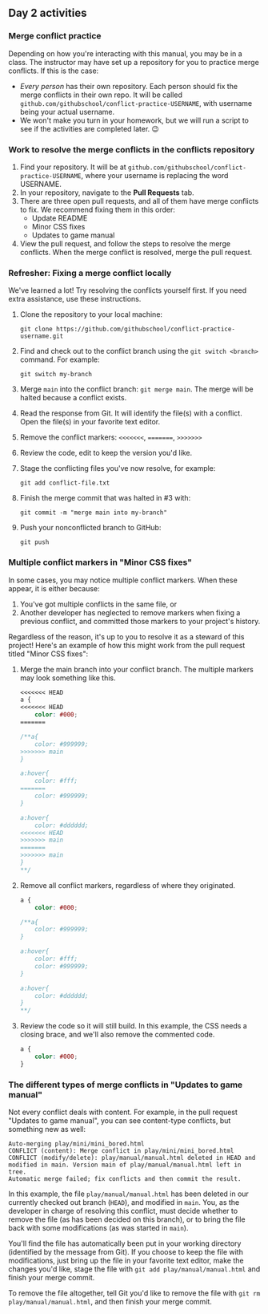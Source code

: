 ## Day 2 activities

### Merge conflict practice

Depending on how you're interacting with this manual, you may be in a class. The instructor may have set up a repository for you to practice merge conflicts. If this is the case:

- _Every person_ has their own repository. Each person should fix the merge conflicts in their own repo. It will be called `github.com/githubschool/conflict-practice-USERNAME`, with username being your actual username.
- We won't make you turn in your homework, but we will run a script to see if the activities are completed later. :wink:

### Work to resolve the merge conflicts in the conflicts repository

1. Find your repository. It will be at `github.com/githubschool/conflict-practice-USERNAME`, where your username is replacing the word USERNAME.
1. In your repository, navigate to the **Pull Requests** tab.
1. There are three open pull requests, and all of them have merge conflicts to fix. We recommend fixing them in this order:
    - Update README
    - Minor CSS fixes
    - Updates to game manual
1. View the pull request, and follow the steps to resolve the merge conflicts. When the merge conflict is resolved, merge the pull request.

### Refresher: Fixing a merge conflict locally

We've learned a lot! Try resolving the conflicts yourself first. If you need extra assistance, use these instructions.

1. Clone the repository to your local machine:

    `git clone https://github.com/githubschool/conflict-practice-username.git`

1. Find and check out to the conflict branch using the `git switch <branch>` command. For example:

    `git switch my-branch`

1. Merge `main` into the conflict branch: `git merge main`. The merge will be halted because a conflict exists.
1. Read the response from Git. It will identify the file(s) with a conflict. Open the file(s) in your favorite text editor.
1. Remove the conflict markers: `<<<<<<<`, `=======`, `>>>>>>>`
1. Review the code, edit to keep the version you'd like.
1. Stage the conflicting files you've now resolve, for example:

    `git add conflict-file.txt`

1. Finish the merge commit that was halted in #3 with:

    `git commit -m "merge main into my-branch"`

1. Push your nonconflicted branch to GitHub:

    `git push`

### Multiple conflict markers in "Minor CSS fixes"

In some cases, you may notice multiple conflict markers. When these appear, it is either because:

1. You've got multiple conflicts in the same file, or
1. Another developer has neglected to remove markers when fixing a previous conflict, and committed those markers to your project's history.

Regardless of the reason, it's up to you to resolve it as a steward of this project! Here's an example of how this might work from the pull request titled "Minor CSS fixes":

1. Merge the main branch into your conflict branch. The multiple markers may look something like this.

    ```css
    <<<<<<< HEAD
    a {
    <<<<<<< HEAD
        color: #000;
    =======

    /**a{
        color: #999999;
    >>>>>>> main
    }

    a:hover{
        color: #fff;
    =======
        color: #999999;
    }

    a:hover{
        color: #dddddd;
    <<<<<<< HEAD
    >>>>>>> main
    =======
    >>>>>>> main
    }
    **/
    ```

1. Remove all conflict markers, regardless of where they originated.

    ```css
    a {
        color: #000;

    /**a{
        color: #999999;
    }

    a:hover{
        color: #fff;
        color: #999999;
    }

    a:hover{
        color: #dddddd;
    }
    **/
    ```

1. Review the code so it will still build. In this example, the CSS needs a closing brace, and we'll also remove the commented code.

    ```css
    a {
        color: #000;
    }
    ```

### The different types of merge conflicts in "Updates to game manual"

Not every conflict deals with content. For example, in the pull request "Updates to game manual", you can see content-type conflicts, but something new as well:

```shell
Auto-merging play/mini/mini_bored.html
CONFLICT (content): Merge conflict in play/mini/mini_bored.html
CONFLICT (modify/delete): play/manual/manual.html deleted in HEAD and modified in main. Version main of play/manual/manual.html left in tree.
Automatic merge failed; fix conflicts and then commit the result.
```

In this example, the file `play/manual/manual.html` has been deleted in our currently checked out branch (`HEAD`), and modified in `main`. You, as the developer in charge of resolving this conflict, must decide whether to remove the file (as has been decided on this branch), or to bring the file back with some modifications (as was started in `main`).

You'll find the file has automatically been put in your working directory (identified by the message from Git). If you choose to keep the file with modifications, just bring up the file in your favorite text editor, make the changes you'd like, stage the file with `git add play/manual/manual.html` and finish your merge commit.

To remove the file altogether, tell Git you'd like to remove the file with `git rm play/manual/manual.html`, and then finish your merge commit.
